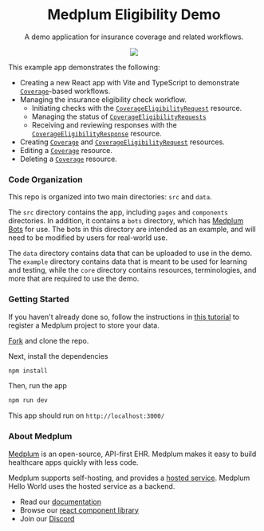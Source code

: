 <h1 align="center">Medplum Eligibility Demo</h1>
<p align="center">A demo application for insurance coverage and related workflows.</p>
<p align="center">
<a href="https://github.com/medplum/medplum-hello-world/blob/main/LICENSE.txt">
    <img src="https://img.shields.io/badge/license-Apache-blue.svg" />
  </a>
</p>

This example app demonstrates the following:

- Creating a new React app with Vite and TypeScript to demonstrate [`Coverage`](/docs/api/fhir/resources/coverage)-based workflows.
- Managing the insurance eligibility check workflow.
  - Initiating checks with the [`CoverageEligibilityRequest`](/docs/api/fhir/resources/coverageeligibilityrequest) resource.
  - Managing the status of [`CoverageEligibilityRequests`](/docs/api/fhir/resources/coverageeligibilityrequest)
  - Receiving and reviewing responses with the [`CoverageEligibilityResponse`](/docs/api/fhir/resources/coverageeligibilityresponse) resource.
- Creating [`Coverage`](/docs/api/fhir/resources/coverage) and [`CoverageEligibilityRequest`](/docs/api/fhir/resources/coverageeligibilityrequest) resources.
- Editing a [`Coverage`](/docs/api/fhir/resources/coverage) resource.
- Deleting a [`Coverage`](/docs/api/fhir/resources/coverage) resource.

### Code Organization

This repo is organized into two main directories: `src` and `data`.

The `src` directory contains the app, including `pages` and `components` directories. In addition, it contains a `bots` directory, which has [Medplum Bots](/packages/docs/docs/bots/bot-basics.md) for use. The bots in this directory are intended as an example, and will need to be modified by users for real-world use.

The `data` directory contains data that can be uploaded to use in the demo. The `example` directory contains data that is meant to be used for learning and testing, while the `core` directory contains resources, terminologies, and more that are required to use the demo.

### Getting Started

If you haven't already done so, follow the instructions in [this tutorial](https://www.medplum.com/docs/tutorials/register) to register a Medplum project to store your data.

[Fork](https://github.com/medplum/medplum-eligibility-demo/fork) and clone the repo.

Next, install the dependencies

```bash
npm install
```

Then, run the app

```bash
npm run dev
```

This app should run on `http://localhost:3000/`

### About Medplum

[Medplum](https://www.medplum.com/) is an open-source, API-first EHR. Medplum makes it easy to build healthcare apps quickly with less code.

Medplum supports self-hosting, and provides a [hosted service](https://app.medplum.com/). Medplum Hello World uses the hosted service as a backend.

- Read our [documentation](https://www.medplum.com/docs)
- Browse our [react component library](https://docs.medplum.com/storybook/index.html?)
- Join our [Discord](https://discord.gg/medplum)
